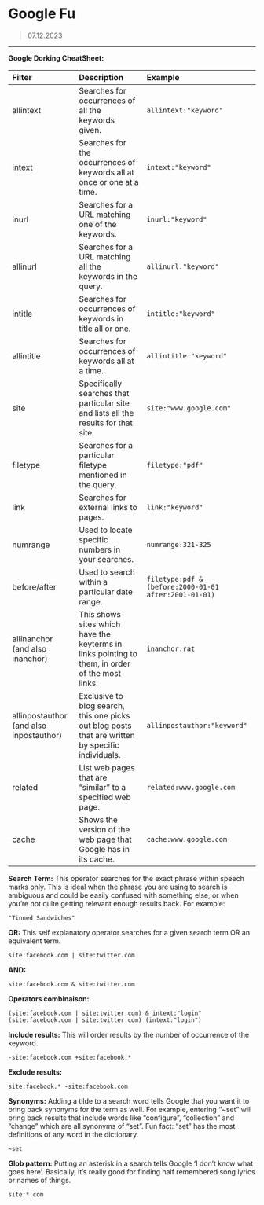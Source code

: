 # Google Fu
> 07.12.2023
---

**Google Dorking CheatSheet:**

|Filter|Description|Example|
|:--|:--|:--|
|allintext|Searches for occurrences of all the keywords given.|`allintext:"keyword"`|
|intext|Searches for the occurrences of keywords all at once or one at a time.|`intext:"keyword"`|
|inurl|Searches for a URL matching one of the keywords.|`inurl:"keyword"`|
|allinurl|Searches for a URL matching all the keywords in the query.|`allinurl:"keyword"`|
|intitle|Searches for occurrences of keywords in title all or one.|`intitle:"keyword"`|
|allintitle|Searches for occurrences of keywords all at a time.|`allintitle:"keyword"`|
|site|Specifically searches that particular site and lists all the results for that site.|`site:"www.google.com"`|
|filetype|Searches for a particular filetype mentioned in the query.|`filetype:"pdf"`|
|link|Searches for external links to pages.|`link:"keyword"`|
|numrange|Used to locate specific numbers in your searches.|`numrange:321-325`|
|before/after|Used to search within a particular date range.|`filetype:pdf & (before:2000-01-01 after:2001-01-01)`|
|allinanchor (and also inanchor)|This shows sites which have the keyterms in links pointing to them, in order of the most links.|`inanchor:rat`|
|allinpostauthor (and also inpostauthor)|Exclusive to blog search, this one picks out blog posts that are written by specific individuals.|`allinpostauthor:"keyword"`|
|related|List web pages that are “similar” to a specified web page.|`related:www.google.com`|
|cache|Shows the version of the web page that Google has in its cache.|`cache:www.google.com`|

**Search Term:**
This operator searches for the exact phrase within speech marks only. This is ideal when the phrase you are using to search is ambiguous and could be easily confused with something else, or when you’re not quite getting relevant enough results back. For example:

```
"Tinned Sandwiches"
```

**OR:**
This self explanatory operator searches for a given search term OR an equivalent term.

```
site:facebook.com | site:twitter.com
```

**AND:**
```
site:facebook.com & site:twitter.com
```

**Operators combinaison:**
```
(site:facebook.com | site:twitter.com) & intext:"login"
(site:facebook.com | site:twitter.com) (intext:"login")
```

**Include results:**
This will order results by the number of occurrence of the keyword.

```
-site:facebook.com +site:facebook.*
```

**Exclude results:**
```
site:facebook.* -site:facebook.com
```

**Synonyms:**
Adding a tilde to a search word tells Google that you want it to bring back synonyms for the term as well. For example, entering “~set” will bring back results that include words like “configure”, “collection” and “change” which are all synonyms of “set”. Fun fact: “set” has the most definitions of any word in the dictionary.

```
~set
```

**Glob pattern:**
Putting an asterisk in a search tells Google ‘I don’t know what goes here’. Basically, it’s really good for finding half remembered song lyrics or names of things.

```
site:*.com
```